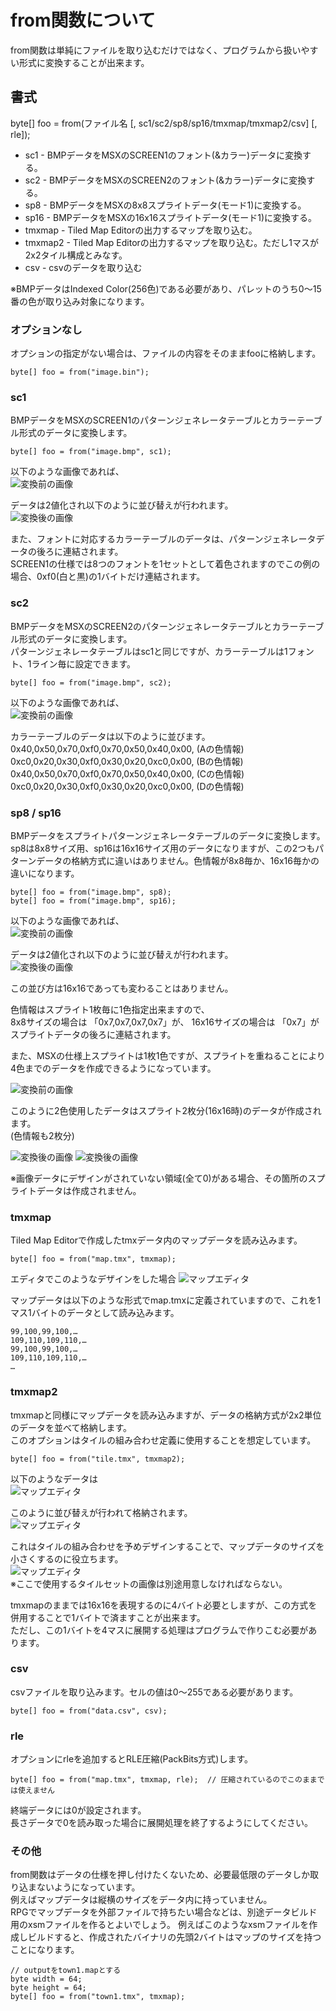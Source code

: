 # from関数について

from関数は単純にファイルを取り込むだけではなく、プログラムから扱いやすい形式に変換することが出来ます。  

## 書式

byte[] foo = from(ファイル名 [, sc1/sc2/sp8/sp16/tmxmap/tmxmap2/csv] [, rle]);

- sc1 - BMPデータをMSXのSCREEN1のフォント(&カラー)データに変換する。
- sc2 - BMPデータをMSXのSCREEN2のフォント(&カラー)データに変換する。
- sp8 - BMPデータをMSXの8x8スプライトデータ(モード1)に変換する。
- sp16 - BMPデータをMSXの16x16スプライトデータ(モード1)に変換する。
- tmxmap - Tiled Map Editorの出力するマップを取り込む。
- tmxmap2 - Tiled Map Editorの出力するマップを取り込む。ただし1マスが2x2タイル構成とみなす。
- csv - csvのデータを取り込む

※BMPデータはIndexed Color(256色)である必要があり、パレットのうち0～15番の色が取り込み対象になります。

### オプションなし
オプションの指定がない場合は、ファイルの内容をそのままfooに格納します。
```
byte[] foo = from("image.bin");
```

### sc1
BMPデータをMSXのSCREEN1のパターンジェネレータテーブルとカラーテーブル形式のデータに変換します。  
```
byte[] foo = from("image.bmp", sc1);
```
以下のような画像であれば、  
![変換前の画像](sc1-1.png)  

データは2値化され以下のように並び替えが行われます。  
![変換後の画像](sc1-2.png)  

また、フォントに対応するカラーテーブルのデータは、パターンジェネレータデータの後ろに連結されます。  
SCREEN1の仕様では8つのフォントを1セットとして着色されますのでこの例の場合、0xf0(白と黒)の1バイトだけ連結されます。

### sc2
BMPデータをMSXのSCREEN2のパターンジェネレータテーブルとカラーテーブル形式のデータに変換します。  
パターンジェネレータテーブルはsc1と同じですが、カラーテーブルは1フォント、1ライン毎に設定できます。
```
byte[] foo = from("image.bmp", sc2);
```
以下のような画像であれば、  
![変換前の画像](sc2-1.png)  

カラーテーブルのデータは以下のように並びます。  
0x40,0x50,0x70,0xf0,0x70,0x50,0x40,0x00, (Aの色情報)  
0xc0,0x20,0x30,0xf0,0x30,0x20,0xc0,0x00, (Bの色情報)  
0x40,0x50,0x70,0xf0,0x70,0x50,0x40,0x00, (Cの色情報)  
0xc0,0x20,0x30,0xf0,0x30,0x20,0xc0,0x00, (Dの色情報)  

### sp8 / sp16
BMPデータをスプライトパターンジェネレータテーブルのデータに変換します。  
sp8は8x8サイズ用、sp16は16x16サイズ用のデータになりますが、この2つもパターンデータの格納方式に違いはありません。色情報が8x8毎か、16x16毎かの違いになります。  

```
byte[] foo = from("image.bmp", sp8);
byte[] foo = from("image.bmp", sp16);
```

以下のような画像であれば、  
![変換前の画像](sp1-1.png)  

データは2値化され以下のように並び替えが行われます。  
![変換後の画像](sp1-2.png)  

この並び方は16x16であっても変わることはありません。  

色情報はスプライト1枚毎に1色指定出来ますので、  
8x8サイズの場合は 「0x7,0x7,0x7,0x7」が、
16x16サイズの場合は 「0x7」がスプライトデータの後ろに連結されます。

また、MSXの仕様上スプライトは1枚1色ですが、スプライトを重ねることにより4色までのデータを作成できるようになっています。

![変換前の画像](sp1-3.png)  

このように2色使用したデータはスプライト2枚分(16x16時)のデータが作成されます。  
(色情報も2枚分)

![変換後の画像](sp1-4.png)  ![変換後の画像](sp1-5.png)  

※画像データにデザインがされていない領域(全て0)がある場合、その箇所のスプライトデータは作成されません。

### tmxmap
Tiled Map Editorで作成したtmxデータ内のマップデータを読み込みます。
```
byte[] foo = from("map.tmx", tmxmap);
```
エディタでこのようなデザインをした場合
![マップエディタ](tmx1.png)  

マップデータは以下のような形式でmap.tmxに定義されていますので、これを1マス1バイトのデータとして読み込みます。
```
99,100,99,100,…
109,110,109,110,…
99,100,99,100,…
109,110,109,110,…
…
```

### tmxmap2
tmxmapと同様にマップデータを読み込みますが、データの格納方式が2x2単位のデータを並べて格納します。  
このオプションはタイルの組み合わせ定義に使用することを想定しています。

```
byte[] foo = from("tile.tmx", tmxmap2);
```

以下のようなデータは  
![マップエディタ](tmx2-1.png)  

このように並び替えが行われて格納されます。  
![マップエディタ](tmx2-2.png)  

これはタイルの組み合わせを予めデザインすることで、マップデータのサイズを小さくするのに役立ちます。  
![マップエディタ](tmx2-3.png)  
※ここで使用するタイルセットの画像は別途用意しなければならない。  

tmxmapのままでは16x16を表現するのに4バイト必要としますが、この方式を併用することで1バイトで済ますことが出来ます。  
ただし、この1バイトを4マスに展開する処理はプログラムで作りこむ必要があります。  

### csv
csvファイルを取り込みます。セルの値は0～255である必要があります。
```
byte[] foo = from("data.csv", csv);
```

### rle
オプションにrleを追加するとRLE圧縮(PackBits方式)します。
```
byte[] foo = from("map.tmx", tmxmap, rle);  // 圧縮されているのでこのままでは使えません
```
終端データには0が設定されます。  
長さデータで0を読み取った場合に展開処理を終了するようにしてください。

### その他

from関数はデータの仕様を押し付けたくないため、必要最低限のデータしか取り込まないようになっています。  
例えばマップデータは縦横のサイズをデータ内に持っていません。  
RPGでマップデータを外部ファイルで持ちたい場合などは、別途データビルド用のxsmファイルを作るとよいでしょう。
例えばこのようなxsmファイルを作成しビルドすると、作成されたバイナリの先頭2バイトはマップのサイズを持つことになります。
```
// outputをtown1.mapとする
byte width = 64;
byte height = 64;
byte[] foo = from("town1.tmx", tmxmap);
```
